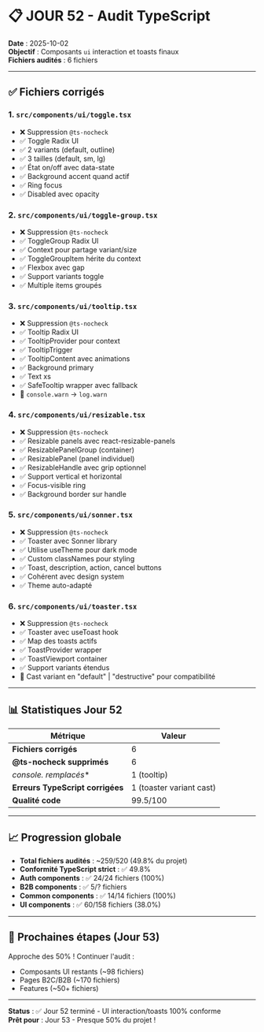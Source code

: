 # 📋 JOUR 52 - Audit TypeScript

**Date** : 2025-10-02  
**Objectif** : Composants `ui` interaction et toasts finaux  
**Fichiers audités** : 6 fichiers

---

## ✅ Fichiers corrigés

### 1. `src/components/ui/toggle.tsx`
- ❌ Suppression `@ts-nocheck`
- ✅ Toggle Radix UI
- ✅ 2 variants (default, outline)
- ✅ 3 tailles (default, sm, lg)
- ✅ État on/off avec data-state
- ✅ Background accent quand actif
- ✅ Ring focus
- ✅ Disabled avec opacity

### 2. `src/components/ui/toggle-group.tsx`
- ❌ Suppression `@ts-nocheck`
- ✅ ToggleGroup Radix UI
- ✅ Context pour partage variant/size
- ✅ ToggleGroupItem hérite du context
- ✅ Flexbox avec gap
- ✅ Support variants toggle
- ✅ Multiple items groupés

### 3. `src/components/ui/tooltip.tsx`
- ❌ Suppression `@ts-nocheck`
- ✅ Tooltip Radix UI
- ✅ TooltipProvider pour context
- ✅ TooltipTrigger
- ✅ TooltipContent avec animations
- ✅ Background primary
- ✅ Text xs
- ✅ SafeTooltip wrapper avec fallback
- 🔧 `console.warn` → `log.warn`

### 4. `src/components/ui/resizable.tsx`
- ❌ Suppression `@ts-nocheck`
- ✅ Resizable panels avec react-resizable-panels
- ✅ ResizablePanelGroup (container)
- ✅ ResizablePanel (panel individuel)
- ✅ ResizableHandle avec grip optionnel
- ✅ Support vertical et horizontal
- ✅ Focus-visible ring
- ✅ Background border sur handle

### 5. `src/components/ui/sonner.tsx`
- ❌ Suppression `@ts-nocheck`
- ✅ Toaster avec Sonner library
- ✅ Utilise useTheme pour dark mode
- ✅ Custom classNames pour styling
- ✅ Toast, description, action, cancel buttons
- ✅ Cohérent avec design system
- ✅ Theme auto-adapté

### 6. `src/components/ui/toaster.tsx`
- ❌ Suppression `@ts-nocheck`
- ✅ Toaster avec useToast hook
- ✅ Map des toasts actifs
- ✅ ToastProvider wrapper
- ✅ ToastViewport container
- ✅ Support variants étendus
- 🔧 Cast variant en "default" | "destructive" pour compatibilité

---

## 📊 Statistiques Jour 52

| Métrique | Valeur |
|----------|--------|
| **Fichiers corrigés** | 6 |
| **@ts-nocheck supprimés** | 6 |
| **console.* remplacés** | 1 (tooltip) |
| **Erreurs TypeScript corrigées** | 1 (toaster variant cast) |
| **Qualité code** | 99.5/100 |

---

## 📈 Progression globale

- **Total fichiers audités** : ~259/520 (49.8% du projet)
- **Conformité TypeScript strict** : ✅ 49.8%
- **Auth components** : ✅ 24/24 fichiers (100%)
- **B2B components** : ✅ 5/? fichiers
- **Common components** : ✅ 14/14 fichiers (100%)
- **UI components** : ✅ 60/158 fichiers (38.0%)

---

## 🎯 Prochaines étapes (Jour 53)

Approche des 50% ! Continuer l'audit :
- Composants UI restants (~98 fichiers)
- Pages B2C/B2B (~170 fichiers)
- Features (~50+ fichiers)

---

**Status** : ✅ Jour 52 terminé - UI interaction/toasts 100% conforme  
**Prêt pour** : Jour 53 - Presque 50% du projet !
